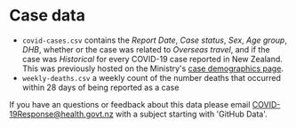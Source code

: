 # Case data

- `covid-cases.csv` contains the _Report Date_, _Case status_, _Sex_, _Age group_, _DHB_, whether or the case was related to _Overseas travel_, and if the case was _Historical_ for every COVID-19 case reported in New Zealand. 
     This was previously hosted on the Ministry's [case demographics page](https://www.health.govt.nz/covid-19-novel-coronavirus/covid-19-data-and-statistics/covid-19-case-demographics).
- `weekly-deaths.csv` a weekly count of the number deaths that occurred within 28 days of being reported as a case

If you have an questions or feedback about this data please email [COVID-19Response@health.govt.nz](mailto:COVID-19Response@health.govt.nz) with a subject 
starting with 'GitHub Data'.
